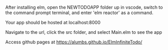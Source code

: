 After installing elm, open the NEWTODOAPP folder up in vscode, switch to the command prompt terminal, and enter 'elm reactor' as a command.

Your app should be hosted at localhost:8000

Navigate to the url, click the src folder, and select Main.elm to see the app

Access github pages at https://alumbs.github.io/ElmInfiniteTodo/
